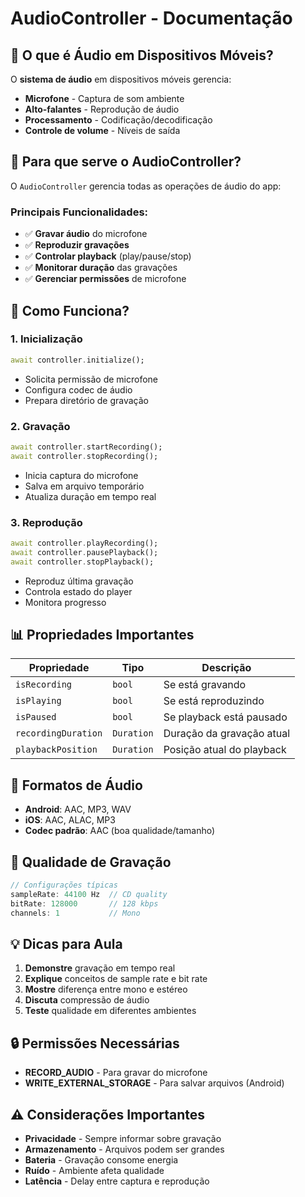 # AudioController - Documentação

## 📱 O que é Áudio em Dispositivos Móveis?

O **sistema de áudio** em dispositivos móveis gerencia:
- **Microfone** - Captura de som ambiente
- **Alto-falantes** - Reprodução de áudio
- **Processamento** - Codificação/decodificação
- **Controle de volume** - Níveis de saída

## 🎯 Para que serve o AudioController?

O `AudioController` gerencia todas as operações de áudio do app:

### **Principais Funcionalidades:**
- ✅ **Gravar áudio** do microfone
- ✅ **Reproduzir gravações**
- ✅ **Controlar playback** (play/pause/stop)
- ✅ **Monitorar duração** das gravações
- ✅ **Gerenciar permissões** de microfone

## 🔧 Como Funciona?

### **1. Inicialização**
```dart
await controller.initialize();
```
- Solicita permissão de microfone
- Configura codec de áudio
- Prepara diretório de gravação

### **2. Gravação**
```dart
await controller.startRecording();
await controller.stopRecording();
```
- Inicia captura do microfone
- Salva em arquivo temporário
- Atualiza duração em tempo real

### **3. Reprodução**
```dart
await controller.playRecording();
await controller.pausePlayback();
await controller.stopPlayback();
```
- Reproduz última gravação
- Controla estado do player
- Monitora progresso

## 📊 Propriedades Importantes

| Propriedade | Tipo | Descrição |
|-------------|------|-----------|
| `isRecording` | `bool` | Se está gravando |
| `isPlaying` | `bool` | Se está reproduzindo |
| `isPaused` | `bool` | Se playback está pausado |
| `recordingDuration` | `Duration` | Duração da gravação atual |
| `playbackPosition` | `Duration` | Posição atual do playback |

## 🎵 Formatos de Áudio

- **Android**: AAC, MP3, WAV
- **iOS**: AAC, ALAC, MP3
- **Codec padrão**: AAC (boa qualidade/tamanho)

## 🎤 Qualidade de Gravação

```dart
// Configurações típicas
sampleRate: 44100 Hz  // CD quality
bitRate: 128000       // 128 kbps
channels: 1           // Mono
```

## 💡 Dicas para Aula

1. **Demonstre** gravação em tempo real
2. **Explique** conceitos de sample rate e bit rate
3. **Mostre** diferença entre mono e estéreo
4. **Discuta** compressão de áudio
5. **Teste** qualidade em diferentes ambientes

## 🔒 Permissões Necessárias

- **RECORD_AUDIO** - Para gravar do microfone
- **WRITE_EXTERNAL_STORAGE** - Para salvar arquivos (Android)

## ⚠️ Considerações Importantes

- **Privacidade** - Sempre informar sobre gravação
- **Armazenamento** - Arquivos podem ser grandes
- **Bateria** - Gravação consome energia
- **Ruído** - Ambiente afeta qualidade
- **Latência** - Delay entre captura e reprodução
